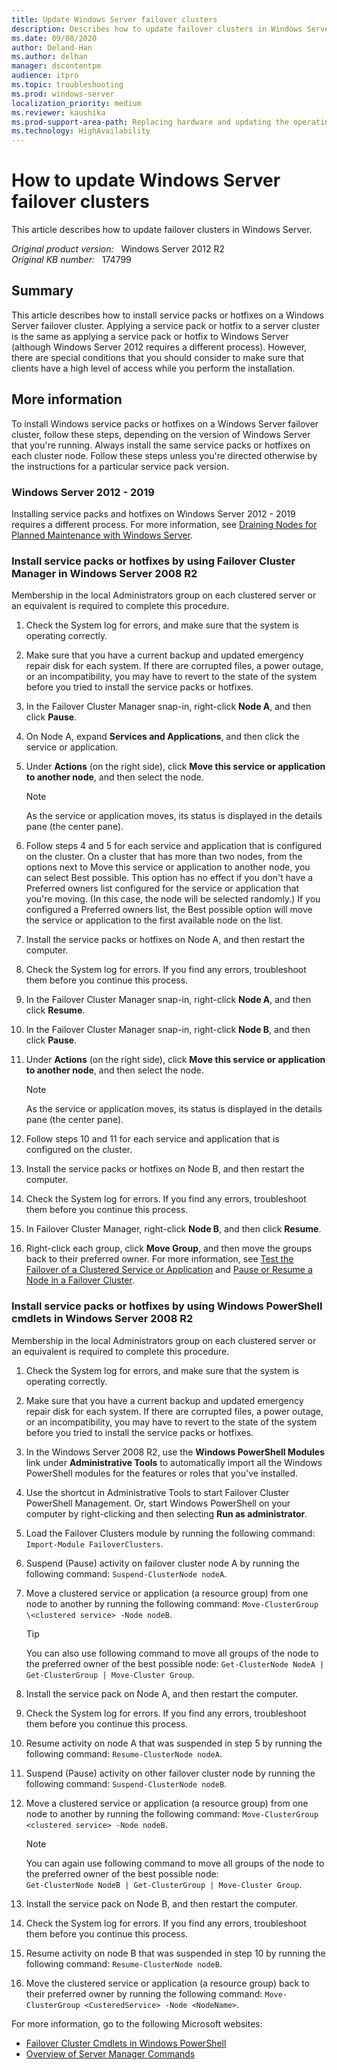 ```yaml
---
title: Update Windows Server failover clusters
description: Describes how to update failover clusters in Windows Server.
ms.date: 09/08/2020
author: Deland-Han
ms.author: delhan
manager: dscontentpm
audience: itpro
ms.topic: troubleshooting
ms.prod: windows-server
localization_priority: medium
ms.reviewer: kaushika
ms.prod-support-area-path: Replacing hardware and updating the operating system
ms.technology: HighAvailability
---
```

# How to update Windows Server failover clusters

This article describes how to update failover clusters in Windows Server.

_Original product version:_ &nbsp; Windows Server 2012 R2  
_Original KB number:_ &nbsp; 174799

## Summary

This article describes how to install service packs or hotfixes on a Windows Server failover cluster. Applying a service pack or hotfix to a server cluster is the same as applying a service pack or hotfix to Windows Server (although Windows Server 2012 requires a different process). However, there are special conditions that you should consider to make sure that clients have a high level of access while you perform the installation.

## More information

To install Windows service packs or hotfixes on a Windows Server failover cluster, follow these steps, depending on the version of Windows Server that you're running. Always install the same service packs or hotfixes on each cluster node. Follow these steps unless you're directed otherwise by the instructions for a particular service pack version.

### Windows Server 2012 - 2019

Installing service packs and hotfixes on Windows Server 2012 - 2019 requires a different process. For more information, see [Draining Nodes for Planned Maintenance with Windows Server](https://techcommunity.microsoft.com/t5/failover-clustering/draining-nodes-for-planned-maintenance-with-windows-server-2012/ba-p/371713).

### Install service packs or hotfixes by using Failover Cluster Manager in Windows Server 2008 R2

Membership in the local Administrators group on each clustered server or an equivalent is required to complete this procedure.

1. Check the System log for errors, and make sure that the system is operating correctly.
2. Make sure that you have a current backup and updated emergency repair disk for each system. If there are corrupted files, a power outage, or an incompatibility, you may have to revert to the state of the system before you tried to install the service packs or hotfixes.
3. In the Failover Cluster Manager snap-in, right-click **Node A**, and then click **Pause**.
4. On Node A, expand **Services and Applications**, and then click the service or application.
5. Under **Actions** (on the right side), click **Move this service or application to another node**, and then select the node.

    > [!NOTE]
    > As the service or application moves, its status is displayed in the details pane (the center pane).
6. Follow steps 4 and 5 for each service and application that is configured on the cluster. On a cluster that has more than two nodes, from the options next to Move this service or application to another node, you can select Best possible. This option has no effect if you don't have a Preferred owners list configured for the service or application that you're moving. (In this case, the node will be selected randomly.) If you configured a Preferred owners list, the Best possible option will move the service or application to the first available node on the list.
7. Install the service packs or hotfixes on Node A, and then restart the computer.
8. Check the System log for errors. If you find any errors, troubleshoot them before you continue this process.
9. In the Failover Cluster Manager snap-in, right-click **Node A**, and then click **Resume**.
10. In the Failover Cluster Manager snap-in, right-click **Node B**, and then click **Pause**.
11. Under **Actions** (on the right side), click **Move this service or application to another node**, and then select the node.
    > [!NOTE]
    > As the service or application moves, its status is displayed in the details pane (the center pane).
12. Follow steps 10 and 11 for each service and application that is configured on the cluster.
13. Install the service packs or hotfixes on Node B, and then restart the computer.
14. Check the System log for errors. If you find any errors, troubleshoot them before you continue this process.
15. In Failover Cluster Manager, right-click **Node B**, and then click **Resume**.
16. Right-click each group, click **Move Group**, and then move the groups back to their preferred owner. For more information, see [Test the Failover of a Clustered Service or Application](/previous-versions/windows/it-pro/windows-server-2008-R2-and-2008/cc754577(v=ws.11)) and [Pause or Resume a Node in a Failover Cluster](/previous-versions/windows/it-pro/windows-server-2008-R2-and-2008/cc731291(v=ws.11)).

### Install service packs or hotfixes by using Windows PowerShell cmdlets in Windows Server 2008 R2

Membership in the local Administrators group on each clustered server or an equivalent is required to complete this procedure.

1. Check the System log for errors, and make sure that the system is operating correctly.
2. Make sure that you have a current backup and updated emergency repair disk for each system. If there are corrupted files, a power outage, or an incompatibility, you may have to revert to the state of the system before you tried to install the service packs or hotfixes.
3. In the Windows Server 2008 R2, use the **Windows PowerShell Modules** link under **Administrative Tools** to automatically import all the Windows PowerShell modules for the features or roles that you've installed.
4. Use the shortcut in Administrative Tools to start Failover Cluster PowerShell Management. Or, start Windows PowerShell on your computer by right-clicking and then selecting **Run as administrator**.
5. Load the Failover Clusters module by running the following command: `Import-Module FailoverClusters`.
6. Suspend (Pause) activity on failover cluster node A by running the following command: `Suspend-ClusterNode nodeA`.
7. Move a clustered service or application (a resource group) from one node to another by running the following command: `Move-ClusterGroup \<clustered service> -Node nodeB`.

    > [!TIP]
    > You can also use following command to move all groups of the node to the preferred owner of the best possible node: `Get-ClusterNode NodeA | Get-ClusterGroup | Move-Cluster Group`.
8. Install the service pack on Node A, and then restart the computer.
9. Check the System log for errors. If you find any errors, troubleshoot them before you continue this process.
10. Resume activity on node A that was suspended in step 5 by running the following command: `Resume-ClusterNode nodeA`.
11. Suspend (Pause) activity on other failover cluster node by running the following command: `Suspend-ClusterNode nodeB`.
12. Move a clustered service or application (a resource group) from one node to another by running the following command: `Move-ClusterGroup <clustered service> -Node nodeB`.

    > [!NOTE]
    > You can again use following command to move all groups of the node to the preferred owner of the best possible node:  
    `Get-ClusterNode NodeB | Get-ClusterGroup | Move-Cluster Group`.
13. Install the service pack on Node B, and then restart the computer.
14. Check the System log for errors. If you find any errors, troubleshoot them before you continue this process.
15. Resume activity on node B that was suspended in step 10 by running the following command: `Resume-ClusterNode nodeB`.
16. Move the clustered service or application (a resource group) back to their preferred owner by running the following command: `Move-ClusterGroup <CusteredService> -Node <NodeName>`.

For more information, go to the following Microsoft websites:

- [Failover Cluster Cmdlets in Windows PowerShell](/previous-versions/windows/it-pro/windows-server-2008-R2-and-2008/ee461009(v=technet.10))
- [Overview of Server Manager Commands](/previous-versions/windows/it-pro/windows-server-2008-R2-and-2008/cc732757(v=ws.11))
